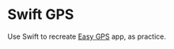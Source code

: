 Swift GPS
=========

Use Swift to recreate [Easy GPS](https://github.com/venj/Easy-GPS) app, as practice.
